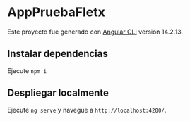# AppPruebaFletx

Este proyecto fue generado con  [Angular CLI](https://github.com/angular/angular-cli) version 14.2.13.

## Instalar dependencias

Ejecute `npm i`

## Despliegar localmente

Ejecute `ng serve` y navegue a `http://localhost:4200/`.



